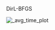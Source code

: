 DirL-BFGS







![_avg_time_plot](<img src="https://github.com/user-attachments/assets/43483f97-8d63-4017-af45-9ae2838c0bbc" width="400"  height="790">)
